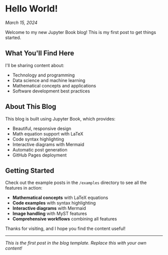 # Hello World!

*March 15, 2024*

Welcome to my new Jupyter Book blog! This is my first post to get things started.

## What You'll Find Here

I'll be sharing content about:

- Technology and programming
- Data science and machine learning
- Mathematical concepts and applications
- Software development best practices

## About This Blog

This blog is built using Jupyter Book, which provides:

- Beautiful, responsive design
- Math equation support with LaTeX
- Code syntax highlighting
- Interactive diagrams with Mermaid
- Automatic post generation
- GitHub Pages deployment

## Getting Started

Check out the example posts in the `/examples` directory to see all the features in action:

- **Mathematical concepts** with LaTeX equations
- **Code examples** with syntax highlighting
- **Interactive diagrams** with Mermaid
- **Image handling** with MyST features
- **Comprehensive workflows** combining all features

Thanks for visiting, and I hope you find the content useful!

---

*This is the first post in the blog template. Replace this with your own content!*